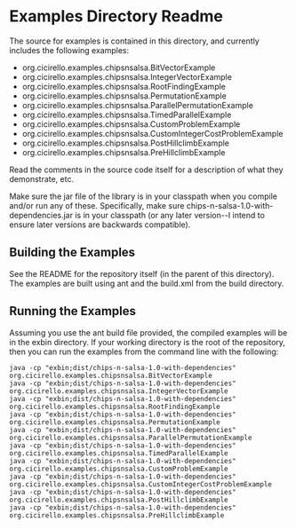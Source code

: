 # Examples Directory Readme

The source for examples is contained in this directory, and currently includes the following examples:
* org.cicirello.examples.chipsnsalsa.BitVectorExample
* org.cicirello.examples.chipsnsalsa.IntegerVectorExample
* org.cicirello.examples.chipsnsalsa.RootFindingExample
* org.cicirello.examples.chipsnsalsa.PermutationExample
* org.cicirello.examples.chipsnsalsa.ParallelPermutationExample
* org.cicirello.examples.chipsnsalsa.TimedParallelExample
* org.cicirello.examples.chipsnsalsa.CustomProblemExample
* org.cicirello.examples.chipsnsalsa.CustomIntegerCostProblemExample
* org.cicirello.examples.chipsnsalsa.PostHillclimbExample
* org.cicirello.examples.chipsnsalsa.PreHillclimbExample

Read the comments in the source code itself for a description of what they demonstrate, etc.

Make sure the jar file of the library is in your classpath when you compile 
and/or run any of these. Specifically, make sure chips-n-salsa-1.0-with-dependencies.jar is 
in your classpath (or any later version--I intend to ensure later versions are backwards 
compatible).

## Building the Examples

See the README for the repository itself (in the parent of this directory). 
The examples are built using ant and the build.xml from the build directory.

## Running the Examples

Assuming you use the ant build file provided, the compiled examples will be in the 
exbin directory. If your working directory is the root of the repository, then 
you can run the examples from the command line with the following:

```
java -cp "exbin;dist/chips-n-salsa-1.0-with-dependencies" org.cicirello.examples.chipsnsalsa.BitVectorExample
java -cp "exbin;dist/chips-n-salsa-1.0-with-dependencies" org.cicirello.examples.chipsnsalsa.IntegerVectorExample
java -cp "exbin;dist/chips-n-salsa-1.0-with-dependencies" org.cicirello.examples.chipsnsalsa.RootFindingExample
java -cp "exbin;dist/chips-n-salsa-1.0-with-dependencies" org.cicirello.examples.chipsnsalsa.PermutationExample
java -cp "exbin;dist/chips-n-salsa-1.0-with-dependencies" org.cicirello.examples.chipsnsalsa.ParallelPermutationExample
java -cp "exbin;dist/chips-n-salsa-1.0-with-dependencies" org.cicirello.examples.chipsnsalsa.TimedParallelExample
java -cp "exbin;dist/chips-n-salsa-1.0-with-dependencies" org.cicirello.examples.chipsnsalsa.CustomProblemExample
java -cp "exbin;dist/chips-n-salsa-1.0-with-dependencies" org.cicirello.examples.chipsnsalsa.CustomIntegerCostProblemExample
java -cp "exbin;dist/chips-n-salsa-1.0-with-dependencies" org.cicirello.examples.chipsnsalsa.PostHillclimbExample
java -cp "exbin;dist/chips-n-salsa-1.0-with-dependencies" org.cicirello.examples.chipsnsalsa.PreHillclimbExample
```
